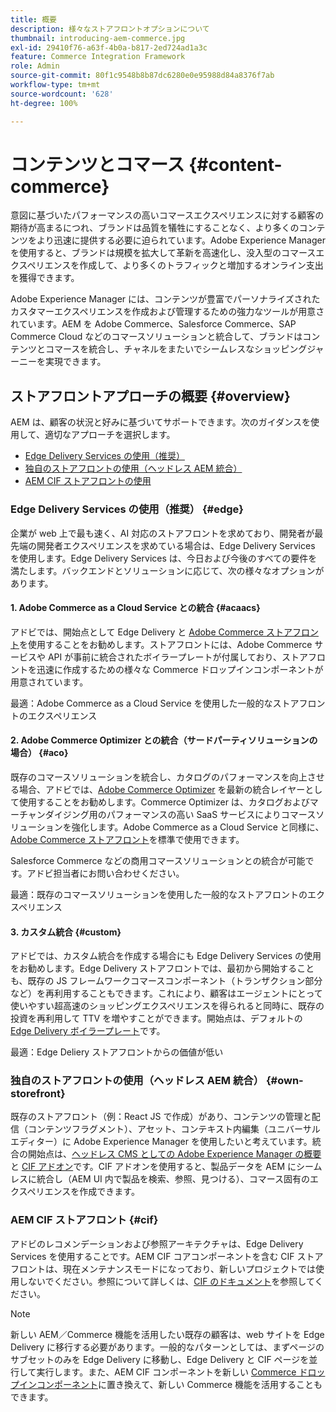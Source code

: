 ```yaml
---
title: 概要
description: 様々なストアフロントオプションについて
thumbnail: introducing-aem-commerce.jpg
exl-id: 29410f76-a63f-4b0a-b817-2ed724ad1a3c
feature: Commerce Integration Framework
role: Admin
source-git-commit: 80f1c9548b8b87dc6280e0e95988d84a8376f7ab
workflow-type: tm+mt
source-wordcount: '628'
ht-degree: 100%

---
```



# コンテンツとコマース {#content-commerce}

意図に基づいたパフォーマンスの高いコマースエクスペリエンスに対する顧客の期待が高まるにつれ、ブランドは品質を犠牲にすることなく、より多くのコンテンツをより迅速に提供する必要に迫られています。Adobe Experience Manager を使用すると、ブランドは規模を拡大して革新を高速化し、没入型のコマースエクスペリエンスを作成して、より多くのトラフィックと増加するオンライン支出を獲得できます。

Adobe Experience Manager には、コンテンツが豊富でパーソナライズされたカスタマーエクスペリエンスを作成および管理するための強力なツールが用意されています。AEM を Adobe Commerce、Salesforce Commerce、SAP Commerce Cloud などのコマースソリューションと統合して、ブランドはコンテンツとコマースを統合し、チャネルをまたいでシームレスなショッピングジャーニーを実現できます。

## ストアフロントアプローチの概要 {#overview}

AEM は、顧客の状況と好みに基づいてサポートできます。次のガイダンスを使用して、適切なアプローチを選択します。

* [Edge Delivery Services の使用（推奨）](#edge)
* [独自のストアフロントの使用（ヘッドレス AEM 統合）](#own-storefront)
* [AEM CIF ストアフロントの使用](#cif)

### Edge Delivery Services の使用（推奨） {#edge}

企業が web 上で最も速く、AI 対応のストアフロントを求めており、開発者が最先端の開発者エクスペリエンスを求めている場合は、Edge Delivery Services を使用します。[](../edge/overview.md)Edge Delivery Services は、今日および今後のすべての要件を満たします。バックエンドとソリューションに応じて、次の様々なオプションがあります。

#### &#x200B;1. Adobe Commerce as a Cloud Service との統合 {#acaacs}

アドビでは、開始点として Edge Delivery と [Adobe Commerce ストアフロント](https://experienceleague.adobe.com/developer/commerce/storefront/)を使用することをお勧めします。ストアフロントには、Adobe Commerce サービスや API が事前に統合されたボイラープレートが付属しており、ストアフロントを迅速に作成するための様々な Commerce ドロップインコンポーネントが用意されています。

最適：Adobe Commerce as a Cloud Service を使用した一般的なストアフロントのエクスペリエンス

#### &#x200B;2. Adobe Commerce Optimizer との統合（サードパーティソリューションの場合） {#aco}

既存のコマースソリューションを統合し、カタログのパフォーマンスを向上させる場合、アドビでは、[Adobe Commerce Optimizer](https://experienceleague.adobe.com/ja/docs/commerce-learn/tutorials/adobe-commerce-optimizer/overview) を最新の統合レイヤーとして使用することをお勧めします。Commerce Optimizer は、カタログおよびマーチャンダイジング用のパフォーマンスの高い SaaS サービスによりコマースソリューションを強化します。Adobe Commerce as a Cloud Service と同様に、[Adobe Commerce ストアフロント](https://experienceleague.adobe.com/developer/commerce/storefront/)を標準で使用できます。

Salesforce Commerce などの商用コマースソリューションとの統合が可能です。アドビ担当者にお問い合わせください。

最適：既存のコマースソリューションを使用した一般的なストアフロントのエクスペリエンス

#### &#x200B;3. カスタム統合 {#custom}

アドビでは、カスタム統合を作成する場合にも Edge Delivery Services の使用をお勧めします。Edge Delivery ストアフロントでは、最初から開始することも、既存の JS フレームワークコマースコンポーネント（トランザクション部分など）を再利用することもできます。これにより、顧客はエージェントにとって使いやすい超高速のショッピングエクスペリエンスを得られると同時に、既存の投資を再利用して TTV を増やすことができます。開始点は、デフォルトの [Edge Delivery ボイラープレート](https://www.aem.live/developer/tutorial)です。

最適：Edge Deliery ストアフロントからの価値が低い

### 独自のストアフロントの使用（ヘッドレス AEM 統合） {#own-storefront}

既存のストアフロント（例：React JS で作成）があり、コンテンツの管理と配信（コンテンツフラグメント）、アセット、コンテキスト内編集（ユニバーサルエディター）に Adobe Experience Manager を使用したいと考えています。統合の開始点は、[ヘッドレス CMS としての Adobe Experience Manager の概要](https://experienceleague.adobe.com/ja/docs/experience-manager-cloud-service/content/headless/introduction)と [CIF アドオン](https://experienceleague.adobe.com/ja/docs/experience-manager-cloud-service/content/content-and-commerce/storefront/authoring/enrich-product-associated-content)です。CIF アドオンを使用すると、製品データを AEM にシームレスに統合し（AEM UI 内で製品を検索、参照、見つける）、コマース固有のエクスペリエンスを作成できます。

### AEM CIF ストアフロント {#cif}

アドビのレコメンデーションおよび参照アーキテクチャは、Edge Delivery Services を使用することです。AEM CIF コアコンポーネントを含む CIF ストアフロントは、現在メンテナンスモードになっており、新しいプロジェクトでは使用しないでください。参照について詳しくは、[CIF のドキュメント](/help/commerce-cloud/cif-storefront/introduction.md)を参照してください。

>[!NOTE]
>
>新しい AEM／Commerce 機能を活用したい既存の顧客は、web サイトを Edge Delivery に移行する必要があります。一般的なパターンとしては、まずページのサブセットのみを Edge Delivery に移動し、Edge Delivery と CIF ページを並行して実行します。また、AEM CIF コンポーネントを新しい [Commerce ドロップインコンポーネント](https://experienceleague.adobe.com/developer/commerce/storefront/dropins/all/introduction/)に置き換えて、新しい Commerce 機能を活用することもできます。
